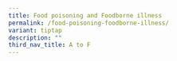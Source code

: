 ```yaml
---
title: Food poisoning and Foodborne illness
permalink: /food-poisoning-foodborne-illness/
variant: tiptap
description: ""
third_nav_title: A to F
---
```

